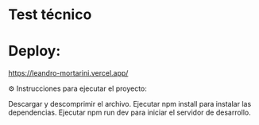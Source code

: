 # Test técnico

# Deploy:
https://leandro-mortarini.vercel.app/

⚙️ Instrucciones para ejecutar el proyecto:

Descargar y descomprimir el archivo.
Ejecutar npm install para instalar las dependencias.
Ejecutar npm run dev para iniciar el servidor de desarrollo.
